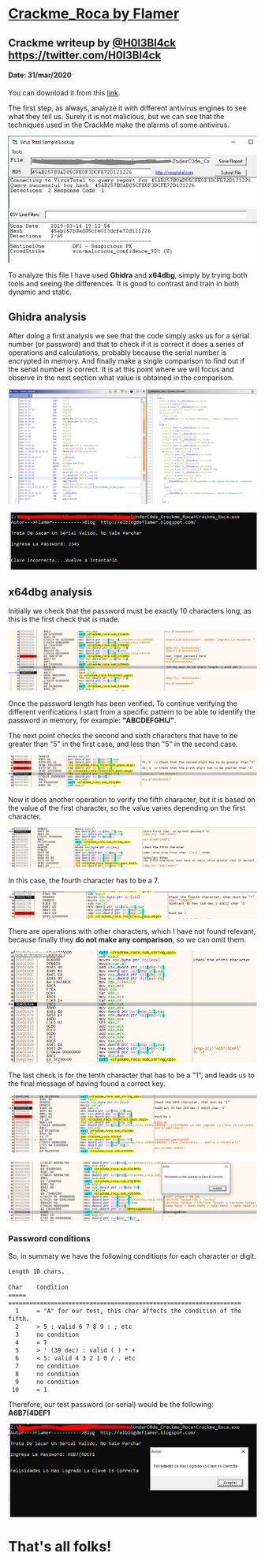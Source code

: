 # [Crackme_Roca by Flamer](https://underc0de.org/foro/ingenieria-inversa/crackme_roca-by-flamer/)


## Crackme writeup by [@H0l3Bl4ck](https://twitter.com/H0l3Bl4ck) https://twitter.com/H0l3Bl4ck
#### Date: 31/mar/2020 

You can download it from this [link](CrackMe_Roca.rar). 

The first step, as always, analyze it with different antivirus engines to see what they tell us. Surely it is not malicious, but we can see that the techniques used in the CrackMe make the alarms of some antivirus.

![crackme_000](Crackme_Roca_00.png "Virus Total") 

To analyze this file I have used **Ghidra** and **x64dbg**, simply by trying both tools and seeing the differences. It is good to contrast and train in both dynamic and static.

## Ghidra analysis

After doing a first analysis we see that the code simply asks us for a serial number (or password) and that to check if it is correct it does a series of operations and calculations, probably because the serial number is encrypted in memory. And finally make a single comparison to find out if the serial number is correct. It is at this point where we will focus and observe in the next section what value is obtained in the comparison.

![crackme_001](Crackme_Roca_01.png "Ghidra") 

![crackme_002](Crackme_Roca_02.png "Ghidra")


## x64dbg analysis

Initially we check that the password must be exactly 10 characters long, as this is the first check that is made.

![crackme_003](Crackme_Roca_03.png "String 10 chars")

Once the password length has been verified. To continue verifying the different verifications I start from a specific pattern to be able to identify the password in memory, for example: **"ABCDEFGHIJ"**.

The next point checks the second and sixth characters that have to be greater than "5" in the first case, and less than "5" in the second case.

![crackme_004](Crackme_Roca_04.png "check second and sixth digit")

Now it does another operation to verify the fifth character, but it is based on the value of the first character, so the value varies depending on the first character.

![crackme_005](Crackme_Roca_05.png "check fifth char")

In this case, the fourth character has to be a 7.

![crackme_006](Crackme_Roca_06.png "check fourth char")

There are operations with other characters, which I have not found relevant, because finally they **do not make any comparison**, so we can omit them.

![crackme_007](Crackme_Roca_07.png "no cmp")

The last check is for the tenth character that has to be a "1", and leads us to the final message of having found a correct key.

![crackme_008](Crackme_Roca_08.png "final check")

![crackme_009](Crackme_Roca_09.png "correct key")


### Password conditions

So, in summary we have the following conditions for each character or digit.

	Length 10 chars.
	
	Char	Condition
	=====	==================================================================
	  1     = "A" for our test, this char affects the condition of the fifth.
      2     > 5 : valid 6 7 8 9 : ; etc
	  3     no condition
	  4     = 7 
	  5     > ' (39 dec) : valid ( ) * +
	  6     < 5: valid 4 3 2 1 0 / . etc 
	  7     no condition
	  8     no condition
	  9     no condition
	 10     = 1


Therefore, our test password (or serial) would be the following: **A6B7(4DEF1**

![crackme_010](Crackme_Roca_10.png "test key")


# That's all folks!


